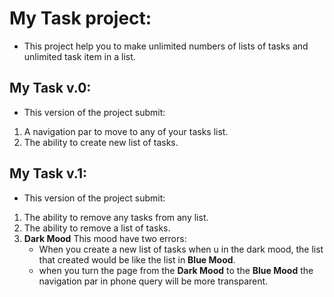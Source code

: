 # My Task project:
* This project help you to make unlimited numbers of lists of tasks and unlimited task item in a list.

## My Task v.0:
* This version of the project submit:
1. A navigation par to move to any of your tasks list.
2. The ability to create new list of tasks.

## My Task v.1:
* This version of the project submit:
1. The ability to remove any tasks from any list.
2. The ability to remove a list of tasks.
3. **Dark Mood** This mood have two errors:
    * When you create a new list of tasks when u in the dark mood, the list that created would be like the list in **Blue Mood**.
    * when you turn the page from the **Dark Mood** to the **Blue Mood** the navigation par in phone query will be more transparent.
